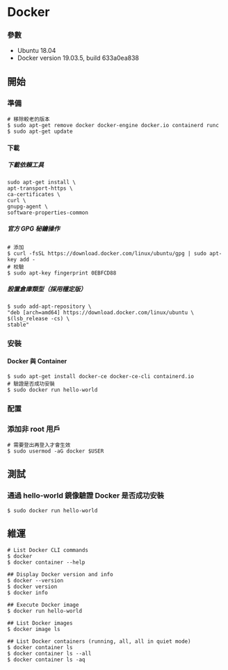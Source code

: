 # Docker


### 參數
- Ubuntu 18.04   
- Docker version 19.03.5, build 633a0ea838

## 開始


### 準備

```
# 移除較老的版本
$ sudo apt-get remove docker docker-engine docker.io containerd runc
$ sudo apt-get update
```

#### 下載

##### 下載依賴工具
```
sudo apt-get install \
apt-transport-https \
ca-certificates \
curl \
gnupg-agent \
software-properties-common
```

##### 官方 GPG 秘鑰操作
```
# 添加
$ curl -fsSL https://download.docker.com/linux/ubuntu/gpg | sudo apt-key add -
# 校驗
$ sudo apt-key fingerprint 0EBFCD88
```

##### 設置倉庫類型（採用穩定版）
```
$ sudo add-apt-repository \
"deb [arch=amd64] https://download.docker.com/linux/ubuntu \
$(lsb_release -cs) \
stable"
```

### 安裝
#### Docker 與 Container

```
$ sudo apt-get install docker-ce docker-ce-cli containerd.io
# 驗證是否成功安裝
$ sudo docker run hello-world
```


### 配置

### 添加非 root 用戶
```
# 需要登出再登入才會生效
$ sudo usermod -aG docker $USER
```

 
## 測試

### 通過 hello-world 鏡像驗證 Docker 是否成功安裝
```
$ sudo docker run hello-world
```


## 維運
```
# List Docker CLI commands
$ docker
$ docker container --help

## Display Docker version and info
$ docker --version
$ docker version
$ docker info

## Execute Docker image
$ docker run hello-world

## List Docker images
$ docker image ls

## List Docker containers (running, all, all in quiet mode)
$ docker container ls
$ docker container ls --all
$ docker container ls -aq
```
